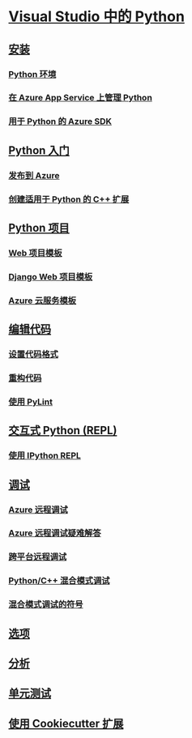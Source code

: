 # [Visual Studio 中的 Python](python-in-visual-studio.md)
## [安装](installation.md)
### [Python 环境](python-environments.md)
### [在 Azure App Service 上管理 Python](managing-python-on-azure-app-service.md)
### [用于 Python 的 Azure SDK](azure-sdk-for-python.md)
## [Python 入门](getting-started.md)
### [发布到 Azure](publishing-to-azure.md)
### [创建适用于 Python 的 C++ 扩展](cpp-and-python.md)
## [Python 项目](python-projects.md)
### [Web 项目模板](template-web.md)
### [Django Web 项目模板](template-django.md)
### [Azure 云服务模板](template-azure-cloud-service.md)
## [编辑代码](code-editing.md)
### [设置代码格式](code-formatting.md)
### [重构代码](code-refactoring.md)
### [使用 PyLint](code-pylint.md)
## [交互式 Python (REPL)](interactive-repl.md)
### [使用 IPython REPL](interactive-repl-ipython.md)
## [调试](debugging.md)
### [Azure 远程调试](debugging-azure-remote.md)
### [Azure 远程调试疑难解答](debugging-azure-remote-troubleshooting.md)
### [跨平台远程调试](debugging-cross-platform-remote.md)
### [Python/C++ 混合模式调试](debugging-mixed-mode.md)
### [混合模式调试的符号](debugging-symbols-for-mixed-mode.md)
## [选项](options.md)
## [分析](profiling.md)
## [单元测试](unit-testing.md)
## [使用 Cookiecutter 扩展](cookiecutter.md)